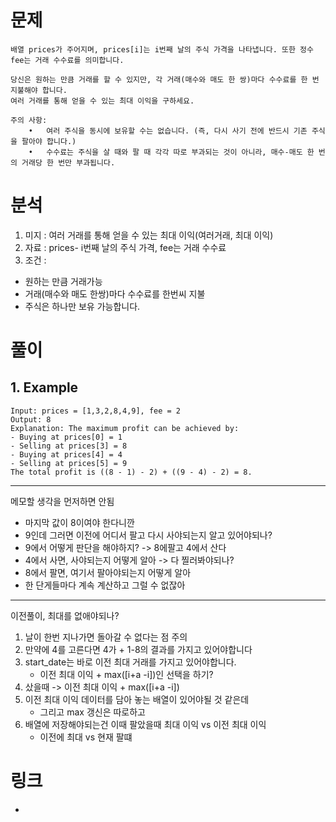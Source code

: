 # 문제
~~~text
배열 prices가 주어지며, prices[i]는 i번째 날의 주식 가격을 나타냅니다. 또한 정수 fee는 거래 수수료를 의미합니다.

당신은 원하는 만큼 거래를 할 수 있지만, 각 거래(매수와 매도 한 쌍)마다 수수료를 한 번 지불해야 합니다.
여러 거래를 통해 얻을 수 있는 최대 이익을 구하세요.

주의 사항:
	•	여러 주식을 동시에 보유할 수는 없습니다. (즉, 다시 사기 전에 반드시 기존 주식을 팔아야 합니다.)
	•	수수료는 주식을 살 때와 팔 때 각각 따로 부과되는 것이 아니라, 매수-매도 한 번의 거래당 한 번만 부과됩니다.
~~~

# 분석 
1. 미지 : 여러 거래를 통해 얻을 수 있는 최대 이익(여러거래, 최대 이익)
2. 자료 : prices- i번째 날의 주식 가격, fee는 거래 수수료 
3. 조건 : 
- 원하는 만큼 거래가능 
- 거래(매수와 매도 한쌍)마다 수수료를 한번씨 지불
- 주식은 하나만 보유 가능합니다.

# 풀이
## 1. Example
~~~text
Input: prices = [1,3,2,8,4,9], fee = 2
Output: 8
Explanation: The maximum profit can be achieved by:
- Buying at prices[0] = 1
- Selling at prices[3] = 8
- Buying at prices[4] = 4
- Selling at prices[5] = 9
The total profit is ((8 - 1) - 2) + ((9 - 4) - 2) = 8.
~~~

------------ 
메모할 생각을 먼저하면 안됨
- 마지막 값이 8이여야 한다니깐
- 9인데 그러면 이전에 어디서 팔고 다시 사야되는지 알고 있어야되나? 
- 9에서 어떻게 판단을 해야하지? -> 8에팔고 4에서 산다
- 4에서 사면, 사야되는지 어떻게 알아 -> 다 찔러봐야되나?
- 8에서 팔면, 여기서 팔아야되는지 어떻게 알아
- 한 단게들마다 계속 계산하고 그럴 수 없잖아


-------------
이전풀이, 최대를 없애야되나? 
1. 날이 한번 지나가면 돌아갈 수 없다는 점 주의
2. 만약에 4를 고른다면 4가 + 1-8의 결과를 가지고 있어야합니다
3. start_date는 바로 이전 최대 거래를 가지고 있어야합니다. 
   - 이전 최대 이익 + max([i+a -i])인 선택을 하기?   
4. 샀을때 -> 이전 최대 이익 + max([i+a -i])
5. 이전 최대 이익 데이터를 담아 놓는 배열이 있어야될 것 같은데
   - 그리고 max 갱신은 따로하고 
6. 배열에 저장해야되는건 이때 팔았을때 최대 이익 vs 이전 최대 이익
   -  이전에 최대 vs 현재 팔떄 


# 링크
- 